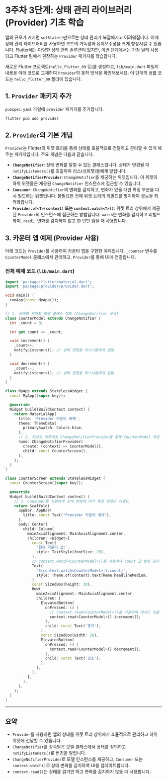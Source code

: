 # 3주차 3단계: 상태 관리 라이브러리 (Provider) 기초 학습

앱의 규모가 커지면 `setState()`만으로는 상태 관리가 복잡해지고 어려워집니다. 이때 상태 관리 라이브러리를 사용하면 코드의 가독성과 유지보수성을 크게 향상시킬 수 있습니다. Flutter에는 다양한 상태 관리 솔루션이 있지만, 이번 단계에서는 가장 널리 사용되고 Flutter 팀에서 권장하는 `Provider` 패키지를 학습합니다.

새로운 Flutter 프로젝트(`hello_flutter_09` 등)를 생성하고, `lib/main.dart` 파일의 내용을 아래 코드로 교체하여 `Provider`의 동작 방식을 확인해보세요. 이 단계의 샘플 코드는 `hello_flutter_09` 폴더에 있습니다.

## 1. `Provider` 패키지 추가

`pubspec.yaml` 파일에 `provider` 패키지를 추가합니다.

```bash
flutter pub add provider
```

## 2. `Provider`의 기본 개념

`Provider`는 Flutter의 위젯 트리를 통해 상태를 효율적으로 전달하고 관리할 수 있게 해주는 패키지입니다. 주요 개념은 다음과 같습니다.

- **`ChangeNotifier`**: 상태 변화를 알릴 수 있는 클래스입니다. 상태가 변경될 때 `notifyListeners()`를 호출하여 리스너(위젯)들에게 알립니다.
- **`ChangeNotifierProvider`**: `ChangeNotifier`를 제공하는 위젯입니다. 이 위젯의 하위 위젯들은 제공된 `ChangeNotifier` 인스턴스에 접근할 수 있습니다.
- **`Consumer`**: `ChangeNotifier`의 변화를 감지하고, 변화가 있을 때만 특정 부분을 다시 빌드하는 위젯입니다. 불필요한 전체 위젯 트리의 리빌드를 방지하여 성능을 최적화합니다.
- **`Provider.of<T>(context)` 또는 `context.watch<T>()`**: 위젯 트리 상위에서 제공된 `Provider`의 인스턴스에 접근하는 방법입니다. `watch`는 변화를 감지하고 리빌드하며, `read`는 변화를 감지하지 않고 한 번만 읽을 때 사용합니다.

## 3. 카운터 앱 예제 (Provider 사용)

아래 코드는 `Provider`를 사용하여 카운터 앱을 구현한 예제입니다. `_counter` 변수를 `CounterModel` 클래스에서 관리하고, `Provider`를 통해 UI에 연결합니다.

### 전체 예제 코드 (`lib/main.dart`)

```dart
import 'package:flutter/material.dart';
import 'package:provider/provider.dart';

void main() {
  runApp(const MyApp());
}

// 1. 상태를 관리할 모델 클래스 정의 (ChangeNotifier 상속)
class CounterModel extends ChangeNotifier {
  int _count = 0;

  int get count => _count;

  void increment() {
    _count++;
    notifyListeners(); // 상태 변경을 리스너들에게 알림
  }

  void decrement() {
    _count--;
    notifyListeners(); // 상태 변경을 리스너들에게 알림
  }
}

class MyApp extends StatelessWidget {
  const MyApp({super.key});

  @override
  Widget build(BuildContext context) {
    return MaterialApp(
      title: 'Provider 카운터 예제',
      theme: ThemeData(
        primarySwatch: Colors.blue,
      ),
      // 2. 최상위 위젯에서 ChangeNotifierProvider를 통해 CounterModel 제공
      home: ChangeNotifierProvider(
        create: (context) => CounterModel(),
        child: const CounterScreen(),
      ),
    );
  }
}

class CounterScreen extends StatelessWidget {
  const CounterScreen({super.key});

  @override
  Widget build(BuildContext context) {
    // 3. Consumer를 사용하여 상태 변화에 따라 특정 위젯만 리빌드
    return Scaffold(
      appBar: AppBar(
        title: const Text('Provider 카운터 예제'),
      ),
      body: Center(
        child: Column(
          mainAxisAlignment: MainAxisAlignment.center,
          children: <Widget>[
            const Text(
              '현재 카운터 값:',
              style: TextStyle(fontSize: 20),
            ),
            // context.watch<CounterModel>()를 사용하여 count 값 변화 감지
            Text(
              '${context.watch<CounterModel>().count}',
              style: Theme.of(context).textTheme.headlineMedium,
            ),
            const SizedBox(height: 30),
            Row(
              mainAxisAlignment: MainAxisAlignment.center,
              children: [
                ElevatedButton(
                  onPressed: () {
                    // context.read<CounterModel>()를 사용하여 메서드 호출 (리빌드 X)
                    context.read<CounterModel>().increment();
                  },
                  child: const Text('증가'),
                ),
                const SizedBox(width: 20),
                ElevatedButton(
                  onPressed: () {
                    context.read<CounterModel>().decrement();
                  },
                  child: const Text('감소'),
                ),
              ],
            ),
          ],
        ),
      ),
    );
  }
}
```

---

## 요약

- `Provider`를 사용하면 앱의 상태를 위젯 트리 상위에서 효율적으로 관리하고 하위 위젯에 전달할 수 있습니다.
- `ChangeNotifier`를 상속받은 모델 클래스에서 상태를 정의하고 `notifyListeners()`로 변경을 알립니다.
- `ChangeNotifierProvider`로 모델 인스턴스를 제공하고, `Consumer` 또는 `context.watch()`로 상태 변화를 감지하여 UI를 업데이트합니다.
- `context.read()`는 상태를 읽기만 하고 변화를 감지하지 않을 때 사용합니다.
